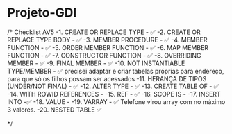 # Projeto-GDI

/* Checklist AV5
-1. CREATE OR REPLACE TYPE - ✅
-2. CREATE OR REPLACE TYPE BODY - ✅
-3. MEMBER PROCEDURE - ✅
-4. MEMBER FUNCTION - ✅
-5. ORDER MEMBER FUNCTION - ✅
-6. MAP MEMBER FUNCTION - ✅
-7. CONSTRUCTOR FUNCTION - ✅
-8. OVERRIDING MEMBER - ✅
-9. FINAL MEMBER - ✅
-10. NOT INSTANTIABLE TYPE/MEMBER - ✅ 
precisei adaptar e criar tabelas próprias para endereço, para que só os filhos possam ser acessados
-11. HERANÇA DE TIPOS (UNDER/NOT FINAL) - ✅
-12. ALTER TYPE - ✅
-13. CREATE TABLE OF - ✅
-14. WITH ROWID REFERENCES - 
-15. REF - ✅
-16. SCOPE IS - 
-17. INSERT INTO -✅
-18. VALUE - 
-19. VARRAY - ✅ Telefone virou array com no máximo 3 valores.
-20. NESTED TABLE ✅

 */